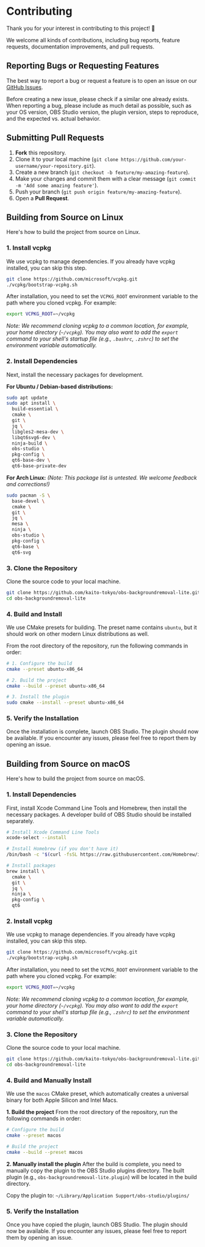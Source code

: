 # Contributing

Thank you for your interest in contributing to this project! 🎉

We welcome all kinds of contributions, including bug reports, feature requests, documentation improvements, and pull requests.

## Reporting Bugs or Requesting Features

The best way to report a bug or request a feature is to open an issue on our [GitHub Issues](https://www.google.com/search?q=https://github.com/kaito-tokyo/obs-backgroundremoval-lite/issues).

Before creating a new issue, please check if a similar one already exists. When reporting a bug, please include as much detail as possible, such as your OS version, OBS Studio version, the plugin version, steps to reproduce, and the expected vs. actual behavior.

## Submitting Pull Requests

1.  **Fork** this repository.
2.  Clone it to your local machine (`git clone https://github.com/your-username/your-repository.git`).
3.  Create a new branch (`git checkout -b feature/my-amazing-feature`).
4.  Make your changes and commit them with a clear message (`git commit -m 'Add some amazing feature'`).
5.  Push your branch (`git push origin feature/my-amazing-feature`).
6.  Open a **Pull Request**.

## Building from Source on Linux

Here's how to build the project from source on Linux.

### 1. Install vcpkg

We use vcpkg to manage dependencies. If you already have vcpkg installed, you can skip this step.

```bash
git clone https://github.com/microsoft/vcpkg.git
./vcpkg/bootstrap-vcpkg.sh
```

After installation, you need to set the `VCPKG_ROOT` environment variable to the path where you cloned vcpkg. For example:

```bash
export VCPKG_ROOT=~/vcpkg
```

*Note: We recommend cloning vcpkg to a common location, for example, your home directory (`~/vcpkg`). You may also want to add the `export` command to your shell's startup file (e.g., `.bashrc`, `.zshrc`) to set the environment variable automatically.*

### 2. Install Dependencies

Next, install the necessary packages for development.

**For Ubuntu / Debian-based distributions:**

```bash
sudo apt update
sudo apt install \
  build-essential \
  cmake \
  git \
  jq \
  libgles2-mesa-dev \
  libqt6svg6-dev \
  ninja-build \
  obs-studio \
  pkg-config \
  qt6-base-dev \
  qt6-base-private-dev
```

**For Arch Linux:**
*(Note: This package list is untested. We welcome feedback and corrections!)*

```bash
sudo pacman -S \
  base-devel \
  cmake \
  git \
  jq \
  mesa \
  ninja \
  obs-studio \
  pkg-config \
  qt6-base \
  qt6-svg
```

### 3. Clone the Repository

Clone the source code to your local machine.

```bash
git clone https://github.com/kaito-tokyo/obs-backgroundremoval-lite.git
cd obs-backgroundremoval-lite
```

### 4. Build and Install

We use CMake presets for building. The preset name contains `ubuntu`, but it should work on other modern Linux distributions as well.

From the root directory of the repository, run the following commands in order:

```bash
# 1. Configure the build
cmake --preset ubuntu-x86_64

# 2. Build the project
cmake --build --preset ubuntu-x86_64

# 3. Install the plugin
sudo cmake --install --preset ubuntu-x86_64
```

### 5. Verify the Installation

Once the installation is complete, launch OBS Studio. The plugin should now be available.
If you encounter any issues, please feel free to report them by opening an issue.

## Building from Source on macOS

Here's how to build the project from source on macOS.

### 1. Install Dependencies

First, install Xcode Command Line Tools and Homebrew, then install the necessary packages. A developer build of OBS Studio should be installed separately.

```bash
# Install Xcode Command Line Tools
xcode-select --install

# Install Homebrew (if you don't have it)
/bin/bash -c "$(curl -fsSL https://raw.githubusercontent.com/Homebrew/install/HEAD/install.sh)"

# Install packages
brew install \
  cmake \
  git \
  jq \
  ninja \
  pkg-config \
  qt6
```

### 2. Install vcpkg

We use vcpkg to manage dependencies. If you already have vcpkg installed, you can skip this step.

```bash
git clone https://github.com/microsoft/vcpkg.git
./vcpkg/bootstrap-vcpkg.sh
```

After installation, you need to set the `VCPKG_ROOT` environment variable to the path where you cloned vcpkg. For example:

```bash
export VCPKG_ROOT=~/vcpkg
```

*Note: We recommend cloning vcpkg to a common location, for example, your home directory (`~/vcpkg`). You may also want to add the `export` command to your shell's startup file (e.g., `.zshrc`) to set the environment variable automatically.*

### 3. Clone the Repository

Clone the source code to your local machine.

```bash
git clone https://github.com/kaito-tokyo/obs-backgroundremoval-lite.git
cd obs-backgroundremoval-lite
```

### 4. Build and Manually Install

We use the `macos` CMake preset, which automatically creates a universal binary for both Apple Silicon and Intel Macs.

**1. Build the project**
From the root directory of the repository, run the following commands in order:

```bash
# Configure the build
cmake --preset macos

# Build the project
cmake --build --preset macos
```

**2. Manually install the plugin**
After the build is complete, you need to manually copy the plugin to the OBS Studio plugins directory. The built plugin (e.g., `obs-backgroundremoval-lite.plugin`) will be located in the build directory.

Copy the plugin to: `~/Library/Application Support/obs-studio/plugins/`

### 5. Verify the Installation

Once you have copied the plugin, launch OBS Studio. The plugin should now be available.
If you encounter any issues, please feel free to report them by opening an issue.